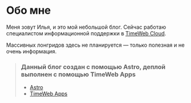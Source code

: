 # Обо мне
Меня зовут Илья, и это мой небольшой блог.
Сейчас работаю специалистом информационной поддержки в [TimeWeb Cloud](https://timeweb.cloud/r/6guard).

Массивных лонгридов здесь не планируется — только полезная и не очень информация.

> ### Данный блог создан с помощью Astro, деплой выполнен с помощью TimeWeb Apps
> - [Astro](https://astro.build/)
> - [TimeWeb Apps](https://timeweb.cloud/services/apps)
